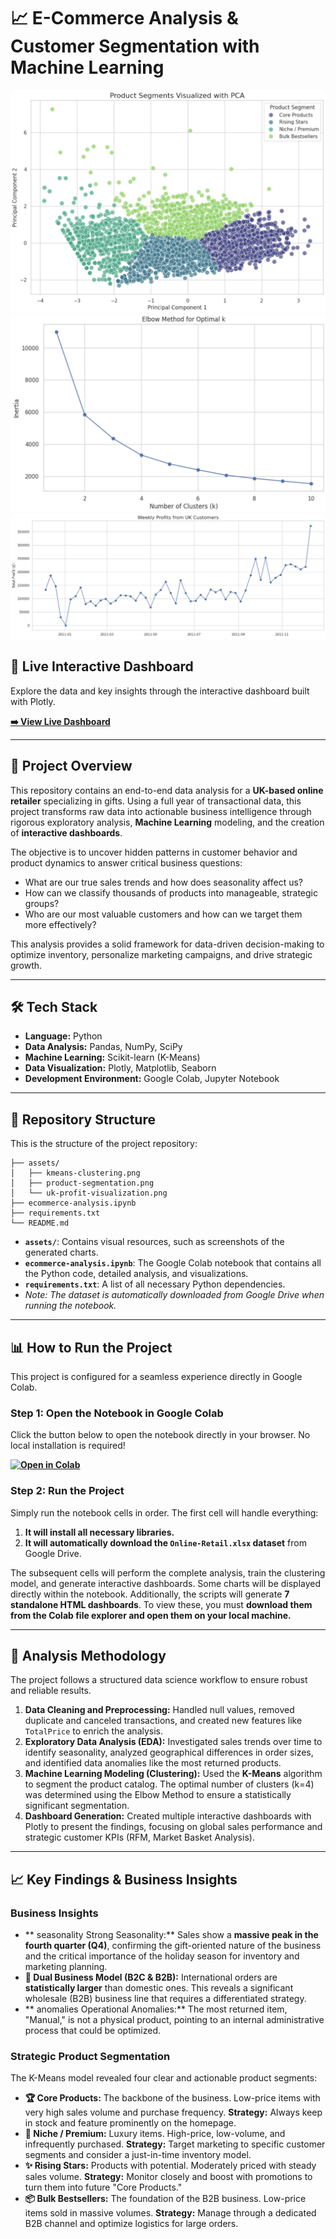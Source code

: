 # 📈 E-Commerce Analysis & Customer Segmentation with Machine Learning

![K-Means Clustering Elbow Method](Assets/kmeans-clustering.png)
![Product Segmentation Visualization](Assets/product-segmentation.png)
![UK Profit Visualization](Assets/uk-profit-visualization.png)

## 🚀 Live Interactive Dashboard

Explore the data and key insights through the interactive dashboard built with Plotly.

**[➡️ View Live Dashboard](https://78a5a393-d942-4685-9c26-e318f671f8e9.plotly.app/)**

---

## 📝 Project Overview

This repository contains an end-to-end data analysis for a **UK-based online retailer** specializing in gifts. Using a full year of transactional data, this project transforms raw data into actionable business intelligence through rigorous exploratory analysis, **Machine Learning** modeling, and the creation of **interactive dashboards**.

The objective is to uncover hidden patterns in customer behavior and product dynamics to answer critical business questions:
- What are our true sales trends and how does seasonality affect us?
- How can we classify thousands of products into manageable, strategic groups?
- Who are our most valuable customers and how can we target them more effectively?

This analysis provides a solid framework for data-driven decision-making to optimize inventory, personalize marketing campaigns, and drive strategic growth.

---

## 🛠️ Tech Stack

- **Language:** Python
- **Data Analysis:** Pandas, NumPy, SciPy
- **Machine Learning:** Scikit-learn (K-Means)
- **Data Visualization:** Plotly, Matplotlib, Seaborn
- **Development Environment:** Google Colab, Jupyter Notebook

---

## 📂 Repository Structure

This is the structure of the project repository:

```
├── assets/
│   ├── kmeans-clustering.png
│   ├── product-segmentation.png
│   └── uk-profit-visualization.png
├── ecommerce-analysis.ipynb
├── requirements.txt
└── README.md
```

- **`assets/`**: Contains visual resources, such as screenshots of the generated charts.
- **`ecommerce-analysis.ipynb`**: The Google Colab notebook that contains all the Python code, detailed analysis, and visualizations.
- **`requirements.txt`**: A list of all necessary Python dependencies.
- *Note: The dataset is automatically downloaded from Google Drive when running the notebook.*

---

## 📊 How to Run the Project

This project is configured for a seamless experience directly in Google Colab.

### **Step 1: Open the Notebook in Google Colab**

Click the button below to open the notebook directly in your browser. No local installation is required!

**[![Open in Colab](https://colab.research.google.com/assets/colab-badge.svg)](https://colab.research.google.com/github/eppursimuove9/E-commerce-Sales-Analysis/blob/main/ecommerce-analysis.ipynb)**

### **Step 2: Run the Project**

Simply run the notebook cells in order. The first cell will handle everything:
1.  **It will install all necessary libraries.**
2.  **It will automatically download the `Online-Retail.xlsx` dataset** from Google Drive.

The subsequent cells will perform the complete analysis, train the clustering model, and generate interactive dashboards. Some charts will be displayed directly within the notebook. Additionally, the scripts will generate **7 standalone HTML dashboards**. To view these, you must **download them from the Colab file explorer and open them on your local machine.**

---

## 🧠 Analysis Methodology

The project follows a structured data science workflow to ensure robust and reliable results.

1.  **Data Cleaning and Preprocessing:** Handled null values, removed duplicate and canceled transactions, and created new features like `TotalPrice` to enrich the analysis.
2.  **Exploratory Data Analysis (EDA):** Investigated sales trends over time to identify seasonality, analyzed geographical differences in order sizes, and identified data anomalies like the most returned products.
3.  **Machine Learning Modeling (Clustering):** Used the **K-Means** algorithm to segment the product catalog. The optimal number of clusters (k=4) was determined using the Elbow Method to ensure a statistically significant segmentation.
4.  **Dashboard Generation:** Created multiple interactive dashboards with Plotly to present the findings, focusing on global sales performance and strategic customer KPIs (RFM, Market Basket Analysis).

---

## 📈 Key Findings & Business Insights

### **Business Insights**
- ** seasonality Strong Seasonality:** Sales show a **massive peak in the fourth quarter (Q4)**, confirming the gift-oriented nature of the business and the critical importance of the holiday season for inventory and marketing planning.
- **🛒 Dual Business Model (B2C & B2B):** International orders are **statistically larger** than domestic ones. This reveals a significant wholesale (B2B) business line that requires a differentiated strategy.
- ** anomalies Operational Anomalies:** The most returned item, "Manual," is not a physical product, pointing to an internal administrative process that could be optimized.

### **Strategic Product Segmentation**
The K-Means model revealed four clear and actionable product segments:

- **🏆 Core Products:** The backbone of the business. Low-price items with very high sales volume and purchase frequency. **Strategy:** Always keep in stock and feature prominently on the homepage.
- **💎 Niche / Premium:** Luxury items. High-price, low-volume, and infrequently purchased. **Strategy:** Target marketing to specific customer segments and consider a just-in-time inventory model.
- **✨ Rising Stars:** Products with potential. Moderately priced with steady sales volume. **Strategy:** Monitor closely and boost with promotions to turn them into future "Core Products."
- **📦 Bulk Bestsellers:** The foundation of the B2B business. Low-price items sold in massive volumes. **Strategy:** Manage through a dedicated B2B channel and optimize logistics for large orders.
